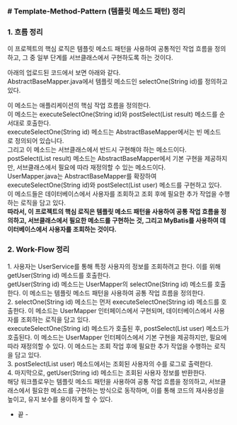 ### **\# Template-Method-Pattern (템플릿 메소드 패턴) 정리**

### **1\. 흐름 정리**

이 프로젝트의 핵심 로직은 템플릿 메소드 패턴을 사용하여 공통적인 작업 흐름을 정의하고, 그 중 일부 단계를 서브클래스에서 구현하도록 하는 것이다.

아래의 업로드된 코드에서 보면 아래와 같다.     
AbstractBaseMapper.java에서 템플릿 메소드인 selectOne(String id)를 정의하고 있다.

이 메소드는 애플리케이션의 핵심 작업 흐름을 정의한다.   
이 메소드는 executeSelectOne(String id)와 postSelect(List<T> result) 메소드를 순서대로 호출한다.    
executeSelectOne(String id) 메소드는 AbstractBaseMapper에서는 빈 메소드로 정의되어 있습니다.   
그리고 이 메소드는 서브클래스에서 반드시 구현해야 하는 메소드이다.  
postSelect(List<T> result) 메소드는 AbstractBaseMapper에서 기본 구현을 제공하지만, 서브클래스에서 필요에 따라 재정의할 수 있는 메소드이다.  
UserMapper.java는 AbstractBaseMapper를 확장하여 executeSelectOne(String id)와 postSelect(List<User> user) 메소드를 구현하고 있다.   
이 메소드들은 데이터베이스에서 사용자를 조회하고 조회 후에 필요한 추가 작업을 수행하는 로직을 담고 있다.    
**따라서, 이 프로젝트의 핵심 로직은 템플릿 메소드 패턴을 사용하여 공통 작업 흐름을 정의하고, 서브클래스에서 필요한 메소드를 구현하는 것, 그리고 MyBatis를 사용하여 데이터베이스에서 사용자를 조회하는 것이다.**

### **2\. Work-Flow 정리**

1\. 사용자는 UserService를 통해 특정 사용자의 정보를 조회하려고 한다. 이를 위해 getUser(String id) 메소드를 호출한다.  
getUser(String id) 메소드는 UserMapper의 selectOne(String id) 메소드를 호출한다. 이 메소드는 템플릿 메소드 패턴을 사용하여 공통 작업 흐름을 정의한다.    
2\. selectOne(String id) 메소드는 먼저 executeSelectOne(String id) 메소드를 호출한다. 이 메소드는 UserMapper 인터페이스에서 구현되며, 데이터베이스에서 사용자를 조회하는 로직을 담고 있다.    
executeSelectOne(String id) 메소드가 호출된 후, postSelect(List<User> user) 메소드가 호출된다. 이 메소드는 UserMapper 인터페이스에서 기본 구현을 제공하지만, 필요에 따라 재정의할 수 있다. 이 메소드는 조회 작업 후에 필요한 추가 작업을 수행하는 로직을 담고 있다.    
3\. postSelect(List<User> user) 메소드에서는 조회된 사용자의 수를 로그로 출력한다.    
4\. 마지막으로, getUser(String id) 메소드는 조회된 사용자 정보를 반환한다.    
해당 워크플로우는 템플릿 메소드 패턴을 사용하여 공통 작업 흐름을 정의하고, 서브클래스에서 필요한 메소드를 구현하는 방식으로 동작하며, 이를 통해 코드의 재사용성을 높이고, 유지 보수를 용이하게 할 수 있다.

- 끝 -
